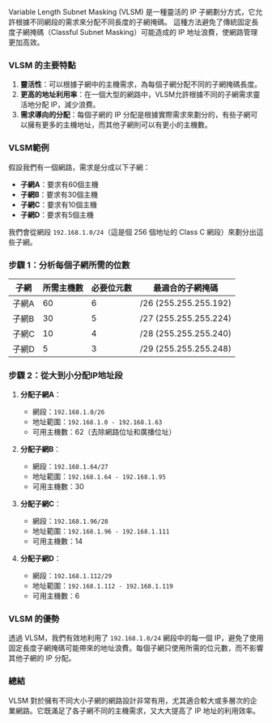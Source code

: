 Variable Length Subnet Masking (VLSM) 是一種靈活的 IP 子網劃分方式，它允許根據不同網段的需求來分配不同長度的子網掩碼。
這種方法避免了傳統固定長度子網掩碼（Classful Subnet Masking）可能造成的 IP 地址浪費，使網路管理更加高效。

### VLSM 的主要特點

1. **靈活性**：可以根據子網中的主機需求，為每個子網分配不同的子網掩碼長度。
2. **更高的地址利用率**：在一個大型的網路中，VLSM允許根據不同的子網需求靈活地分配 IP，減少浪費。
3. **需求導向的分配**：每個子網的 IP 分配是根據實際需求來劃分的，有些子網可以擁有更多的主機地址，而其他子網則可以有更小的主機數。

### VLSM範例

假設我們有一個網路，需求是分成以下子網：

- **子網A**：要求有60個主機
- **子網B**：要求有30個主機
- **子網C**：要求有10個主機
- **子網D**：要求有5個主機

我們會從網段 `192.168.1.0/24`（這是個 256 個地址的 Class C 網段）來劃分出這些子網。

### 步驟 1：分析每個子網所需的位數

| 子網  | 所需主機數 | 必要位元數 | 最適合的子網掩碼              |
| --- | ----- | ----- | --------------------- |
| 子網A | 60    | 6     | /26 (255.255.255.192) |
| 子網B | 30    | 5     | /27 (255.255.255.224) |
| 子網C | 10    | 4     | /28 (255.255.255.240) |
| 子網D | 5     | 3     | /29 (255.255.255.248) |

### 步驟 2：從大到小分配IP地址段

1. **分配子網A**：
    
    - 網段：`192.168.1.0/26`
    - 地址範圍：`192.168.1.0 - 192.168.1.63`
    - 可用主機數：62（去除網路位址和廣播位址）
2. **分配子網B**：
    
    - 網段：`192.168.1.64/27`
    - 地址範圍：`192.168.1.64 - 192.168.1.95`
    - 可用主機數：30
3. **分配子網C**：
    
    - 網段：`192.168.1.96/28`
    - 地址範圍：`192.168.1.96 - 192.168.1.111`
    - 可用主機數：14
4. **分配子網D**：
    
    - 網段：`192.168.1.112/29`
    - 地址範圍：`192.168.1.112 - 192.168.1.119`
    - 可用主機數：6

### VLSM 的優勢

透過 VLSM，我們有效地利用了 `192.168.1.0/24` 網段中的每一個 IP，避免了使用固定長度子網掩碼可能帶來的地址浪費。每個子網只使用所需的位元數，而不影響其他子網的 IP 分配。

### 總結

VLSM 對於擁有不同大小子網的網路設計非常有用，尤其適合較大或多層次的企業網路。它既滿足了各子網不同的主機需求，又大大提高了 IP 地址的利用效率。